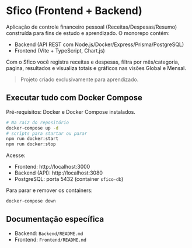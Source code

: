 # Sfico (Frontend + Backend)

Aplicação de controle financeiro pessoal (Receitas/Despesas/Resumo) construída para fins de estudo e aprendizado. O monorepo contém:

- Backend (API REST com Node.js/Docker/Express/Prisma/PostgreSQL)
- Frontend (Vite + TypeScript, Chart.js)

Com o Sfico você registra receitas e despesas, filtra por mês/categoria, pagina, resultados e visualiza totais e gráficos nas visões Global e Mensal.

> Projeto criado exclusivamente para aprendizado.

## Executar tudo com Docker Compose

Pré-requisitos: Docker e Docker Compose instalados.

```bash
# Na raiz do repositório
docker-compose up -d
# scripts para startar ou parar
npm run docker:start
npm run docker:stop
```

Acesse:
- Frontend: http://localhost:3000
- Backend (API): http://localhost:3080
- PostgreSQL: porta 5432 (container `sfico-db`)

Para parar e remover os containers:

```bash
docker-compose down
```

## Documentação específica

- Backend: `Backend/README.md`
- Frontend: `Frontend/README.md`
